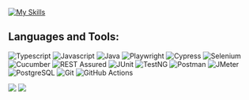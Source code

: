 <!--
### Hi there 👋

**mgrybel/mgrybel** is a ✨ _special_ ✨ repository because its `README.md` (this file) appears on your GitHub profile.

Here are some ideas to get you started:

- 🔭 I’m currently working on ...
- 🌱 I’m currently learning ...
- 👯 I’m looking to collaborate on ...
- 🤔 I’m looking for help with ...
- 💬 Ask me about ...
- 📫 How to reach me: ...
- 😄 Pronouns: ...
- ⚡ Fun fact: ...
-->

[![My Skills](https://skillicons.dev/icons?i=java,js,ts,py,django,spring,react,vite,html,css,bootstrap,tailwind,vitest,cypress,selenium,gherkin,postman,postgres,mysql,sqlite,git,github,githubactions,gitlab,jenkins,docker,pycharm,vscode,discord,ai)](https://skillicons.dev)

## Languages and Tools:

![Typescript](https://img.shields.io/badge/Typescript-4075bb?style=for-the-badge&logo=typescript&logoColor=white)
![Javascript](https://img.shields.io/badge/Javascript-c9b047?style=for-the-badge&logo=javascript&logoColor=white)
![Java](https://img.shields.io/badge/Java-F05032?style=for-the-badge&logo=java&logoColor=white)
![Playwright](https://img.shields.io/badge/Playwright-FF4154?style=for-the-badge&logo=playwright&logoColor=white)
![Cypress](https://img.shields.io/badge/Cypress-593D88?style=for-the-badge&logo=cypress&logoColor=white)
![Selenium](https://img.shields.io/badge/Selenium-3C873A?style=for-the-badge&logo=selenium&logoColor=white)
![Cucumber](https://img.shields.io/badge/Cucumber-4EA94B?style=for-the-badge&logo=cucumber&logoColor=white)
![REST Assured](https://img.shields.io/badge/-Rest_Assured-0170FE?style=for-the-badge&logo=rest%20assured&logoColor=white)
![JUnit](https://img.shields.io/badge/JUnit-f9d14d?style=for-the-badge&logo=juint&logoColor=white)
![TestNG](https://img.shields.io/badge/TestNG-092749?style=for-the-badge&logo=testng&logoColor=white)
![Postman](https://img.shields.io/badge/Postman-ee7647?style=for-the-badge&logo=postman&logoColor=white)
![JMeter](https://img.shields.io/badge/JMeter-7d3071?style=for-the-badge&logo=jmeter&logoColor=white)
![PostgreSQL](https://img.shields.io/badge/PostgreSQL-3d648a?style=for-the-badge&logo=postgresql&logoColor=white)
![Git](https://img.shields.io/badge/Git-F05032?style=for-the-badge&logo=git&logoColor=white)
![GitHub Actions](https://img.shields.io/badge/-GitHub_Actions-0170FE?style=for-the-badge&logo=github%20actions&logoColor=white)

<p>
  <img src="https://streak-stats.demolab.com/?user=mgrybel&theme=transparent&hide_border=true&stroke=transparent" align="top" /> 
  <img src="https://github-readme-stats.vercel.app/api/top-langs/?username=mgrybel&theme=transparent&langs_count=8&layout=compact&hide_border=true" align="top" />
</p>
